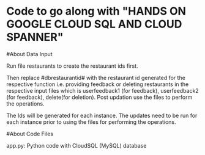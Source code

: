 # Code to go along with "HANDS ON GOOGLE CLOUD SQL AND CLOUD SPANNER"

#About Data Input


Run file restaurants to create the restaurant ids first.


Then replace #dbrestaurantid# with the restaurant id generated for the respective function i.e. providing feedback or deleting restaurants in the respective input files which is userfeedback1 (for feedback), userfeedback2 (for feedback), delete(for deletion). Post updation use the files to perform the operations. 


The Ids will be generated for each instance. The updates need to be run for each instance prior to using the files for performing the operations. 


#About Code Files


app.py: Python code with CloudSQL (MySQL) database
